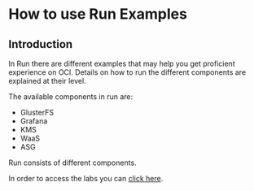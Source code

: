 # How to use Run Examples

## Introduction

In Run there are different examples that may help you get proficient experience on OCI.
Details on how to run the different components are explained at their level.

The available components in run are:
- GlusterFS
- Grafana
- KMS
- WaaS
- ASG

Run consists of different components.

In order to access the labs you can [click here](./run-workshop/index.html).
